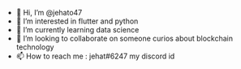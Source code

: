- 👋 Hi, I’m @jehato47
- 👀 I’m interested in flutter and python
- 🌱 I’m currently learning data science
- 💞️ I’m looking to collaborate on someone curios about blockchain technology
- 📫 How to reach me : jehat#6247 my discord id

<!---
jehato47/jehato47 is a ✨ special ✨ repository because its `README.md` (this file) appears on your GitHub profile.
You can click the Preview link to take a look at your changes.
--->
